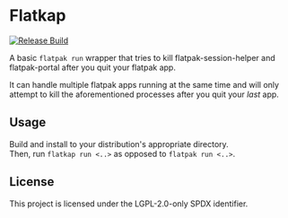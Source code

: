 # Flatkap

[![Release Build](https://github.com/Noeliel/flatkap/actions/workflows/rust_release.yml/badge.svg)](https://github.com/Noeliel/flatkap/actions/workflows/rust_release.yml)

A basic `flatpak run` wrapper that tries to kill flatpak-session-helper and flatpak-portal after you quit your flatpak app.

It can handle multiple flatpak apps running at the same time and will only attempt to kill the aforementioned processes after you quit your *last* app.  

## Usage

Build and install to your distribution's appropriate directory.  
Then, run `flatkap run <..>` as opposed to `flatpak run <..>`.

## License

This project is licensed under the LGPL-2.0-only SPDX identifier.
